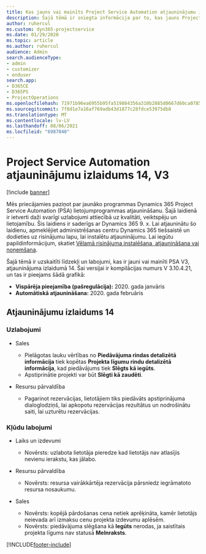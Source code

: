```yaml
---
title: Kas jauns vai mainīts Project Service Automation atjauninājumu izlaidumā 14, V3
description: Šajā tēmā ir sniegta informācija par to, kas jauns Project Service Automation atjauninājuma izlaidumā 14, 3. versijā
author: ruhercul
ms.custom: dyn365-projectservice
ms.date: 01/29/2020
ms.topic: article
ms.author: ruhercul
audience: Admin
search.audienceType:
- admin
- customizer
- enduser
search.app:
- D365CE
- D365PS
- ProjectOperations
ms.openlocfilehash: 71971b96ea6955b95fa519884356a310b2885d0667d60ca07856a444de77dc64
ms.sourcegitcommit: 7f8d1e7a16af769adb43d1877c28fdce53975db8
ms.translationtype: MT
ms.contentlocale: lv-LV
ms.lasthandoff: 08/06/2021
ms.locfileid: "6987040"
---
```

# <a name="project-service-automation-update-release-14-v3"></a>Project Service Automation atjauninājumu izlaidums 14, V3

[!include [banner](../includes/psa-now-project-operations.md)]

Mēs priecājamies paziņot par jaunāko programmas Dynamics 365 Project Service Automation (PSA) lietojumprogrammas atjaunināšanu. Šajā laidienā ir ietverti daži svarīgi uzlabojumi attiecībā uz kvalitāti, veiktspēju un lietojamību. Šis laidiens ir saderīgs ar Dynamics 365 9. x. Lai atjauninātu šo laidienu, apmeklējiet administrēšanas centru Dynamics 365 tiešsaistē un dodieties uz risinājumu lapu, lai instalētu atjauninājumu. Lai iegūtu papildinformācijum, skatiet [Vēlamā risinājuma instalēšana, atjaunināšana vai noņemšana](/power-platform/admin/install-remove-preferred-solution).

Šajā tēmā ir uzskaitīti līdzekļi un labojumi, kas ir jauni vai mainīti PSA V3, atjauninājuma izlaidumā 14. Šai versijai ir kompilācijas numurs V 3.10.4.21, un tas ir pieejams šādā grafikā:

- **Vispārēja pieejamība (pašregulācija):** 2020. gada janvāris
- **Automātiskā atjaunināšana:** 2020. gada februāris

## <a name="update-release-14"></a>Atjauninājumu izlaidums 14

### <a name="enhancements"></a>Uzlabojumi

- Sales

     - Pielāgotas lauku vērtības no **Piedāvājuma rindas detalizētā informācija** tiek kopētas **Projekta līgumu rindu detalizētā informācija**, kad piedāvājums tiek **Slēgts kā iegūts**.
     - Apstiprinātie projekti var būt **Slēgti kā zaudēti**.

- Resursu pārvaldība

     - Pagarinot rezervācijas, lietotājiem tiks piedāvāts apstiprinājuma dialoglodziņš, lai apkopotu rezervācijas rezultātus un nodrošinātu saiti, lai uzturētu rezervācijas.


### <a name="bug-fixes"></a>Kļūdu labojumi

- Laiks un izdevumi

     - Novērsts: uzlabota lietotāja pieredze kad lietotājs nav atlasījis nevienu ierakstu, kas jālabo.

- Resursu pārvaldība

     - Novērsts: resursa vairākkārtēja rezervācija pārsniedz iegrāmatoto resursa nosaukumu.

- Sales

     - Novērsts: kopējā pārdošanas cena netiek aprēķināta, kamēr lietotājs neievada arī izmaksu cenu projekta izdevumu aplēsēm.
     - Novērsts: piedāvājuma slēgšana kā **Iegūts** nerodas, ja saistītais projekta līgums nav statusā **Melnraksts**.



[!INCLUDE[footer-include](../includes/footer-banner.md)]